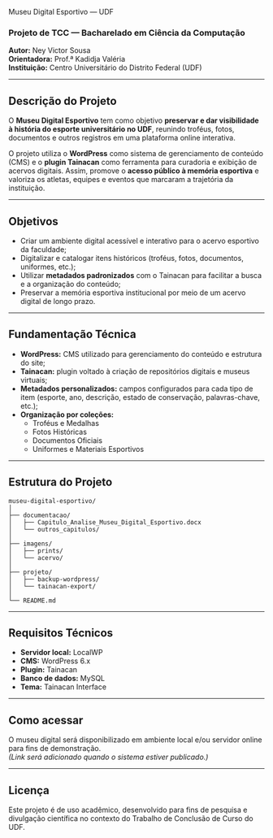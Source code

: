 Museu Digital Esportivo — UDF

### Projeto de TCC — Bacharelado em Ciência da Computação  
**Autor:** Ney Victor Sousa  
**Orientadora:** Prof.ª Kadidja Valéria  
**Instituição:** Centro Universitário do Distrito Federal (UDF)

---

## Descrição do Projeto
O **Museu Digital Esportivo** tem como objetivo **preservar e dar visibilidade à história do esporte universitário no UDF**, reunindo troféus, fotos, documentos e outros registros em uma plataforma online interativa.  

O projeto utiliza o **WordPress** como sistema de gerenciamento de conteúdo (CMS) e o **plugin Tainacan** como ferramenta para curadoria e exibição de acervos digitais. Assim, promove o **acesso público à memória esportiva** e valoriza os atletas, equipes e eventos que marcaram a trajetória da instituição.

---

## Objetivos
- Criar um ambiente digital acessível e interativo para o acervo esportivo da faculdade;  
- Digitalizar e catalogar itens históricos (troféus, fotos, documentos, uniformes, etc.);  
- Utilizar **metadados padronizados** com o Tainacan para facilitar a busca e a organização do conteúdo;  
- Preservar a memória esportiva institucional por meio de um acervo digital de longo prazo.

---

## Fundamentação Técnica
- **WordPress:** CMS utilizado para gerenciamento do conteúdo e estrutura do site;  
- **Tainacan:** plugin voltado à criação de repositórios digitais e museus virtuais;  
- **Metadados personalizados:** campos configurados para cada tipo de item (esporte, ano, descrição, estado de conservação, palavras-chave, etc.);  
- **Organização por coleções:**  
  - Troféus e Medalhas  
  - Fotos Históricas  
  - Documentos Oficiais  
  - Uniformes e Materiais Esportivos  

---

## Estrutura do Projeto
```
museu-digital-esportivo/
│
├── documentacao/
│   ├── Capitulo_Analise_Museu_Digital_Esportivo.docx
│   └── outros_capitulos/
│
├── imagens/
│   ├── prints/
│   └── acervo/
│
├── projeto/
│   ├── backup-wordpress/
│   └── tainacan-export/
│
└── README.md
```

---

## Requisitos Técnicos
- **Servidor local:** LocalWP   
- **CMS:** WordPress 6.x  
- **Plugin:** Tainacan  
- **Banco de dados:** MySQL  
- **Tema:** Tainacan Interface

---

## Como acessar
O museu digital será disponibilizado em ambiente local e/ou servidor online para fins de demonstração.  
*(Link será adicionado quando o sistema estiver publicado.)*

---

## Licença
Este projeto é de uso acadêmico, desenvolvido para fins de pesquisa e divulgação científica no contexto do Trabalho de Conclusão de Curso do UDF.
